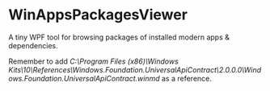 # WinAppsPackagesViewer

A tiny WPF tool for browsing packages of installed modern apps & dependencies.

Remember to add *C:\Program Files (x86)\Windows Kits\10\References\Windows.Foundation.UniversalApiContract\2.0.0.0\Windows.Foundation.UniversalApiContract.winmd* as a reference.
